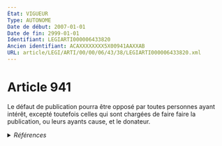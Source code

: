 ```yaml
---
État: VIGUEUR
Type: AUTONOME
Date de début: 2007-01-01
Date de fin: 2999-01-01
Identifiant: LEGIARTI000006433820
Ancien identifiant: ACAXXXXXXXX5X00941AAXXAB
URL: article/LEGI/ARTI/00/00/06/43/38/LEGIARTI000006433820.xml
---
```


<h1>Article 941</h1>

Le défaut de publication pourra être opposé par toutes personnes ayant intérêt,
excepté toutefois celles qui sont chargées de faire faire la publication, ou
leurs ayants cause, et le donateur.


<details>
  <summary><em>Références</em></summary>

  <h2>Articles faisant référence à l'article</h2>
  
  <ul>
    <li>
      <a href="https://legal.tricoteuses.fr//redirection/LEGIARTI000006284843?vers=git&vers=legifrance">LOI n° 2006-728 du 23 juin 2006 portant réforme des successions et des libéralités - article 9 ENTIEREMENT_MODIF</a> MODIFICATION cible
    </li>
  </ul>
  
  <h2>Références faites par l'article</h2>
  
  <ul>
    <li>
      CODIFICATION source Loi 1803-05-03
    </li>
    <li>
      1924-06-01 CITATION cible <a href="https://legal.tricoteuses.fr//redirection/LEGIARTI000006284050?vers=git&vers=legifrance">Loi du 1er juin 1924 mettant en vigueur la législation civile française dans les départements du Bas-Rhin, du Haut-Rhin et de la Moselle - article 38-2 AUTONOME VIGUEUR, en vigueur depuis le 2007-01-01</a>
    </li>
    <li>
      1924-06-01 CITATION cible <a href="https://legal.tricoteuses.fr//redirection/LEGIARTI000006284056?vers=git&vers=legifrance">Loi du 1er juin 1924 mettant en vigueur la législation civile française dans les départements du Bas-Rhin, du Haut-Rhin et de la Moselle - article 40 AUTONOME MODIFIE, en vigueur du 1991-01-03 au 2002-03-05</a>
    </li>
    <li>
      1955-01-04 CITATION cible <a href="https://legal.tricoteuses.fr//redirection/LEGIARTI000022336523?vers=git&vers=legifrance">Décret n°55-22 du 4 janvier 1955 portant réforme de la publicité foncière - article 30 AUTONOME VIGUEUR, en vigueur depuis le 2013-01-01</a>
    </li>
    <li>
      2006-06-23 MODIFICATION source <a href="https://legal.tricoteuses.fr//redirection/LEGIARTI000006284843?vers=git&vers=legifrance">LOI n° 2006-728 du 23 juin 2006 portant réforme des successions et des libéralités - article 9 ENTIEREMENT_MODIF</a>
    </li>
    <li>
      2024-06-19 CITATION cible Ordonnance n°2024-562 du 19 juin 2024 - art. 10
    </li>
  </ul>
</details>
